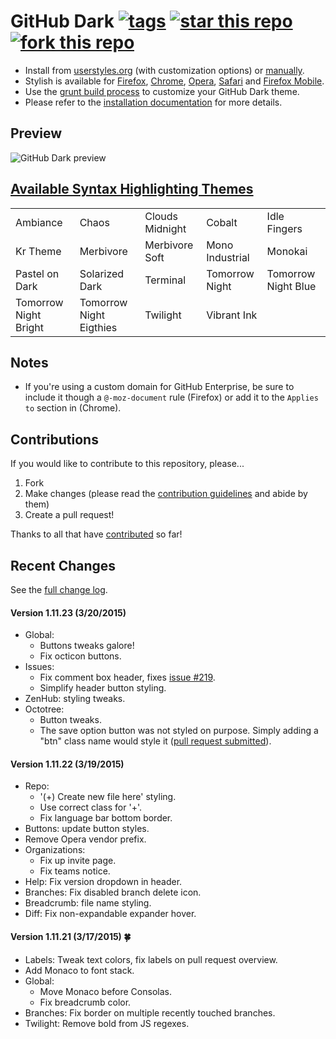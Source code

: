 # GitHub Dark [![tags](https://img.shields.io/github/tag/StylishThemes/GitHub-Dark.svg?style=flat)](https://github.com/StylishThemes/GitHub-Dark/tags) [![star this repo](http://github-svg-buttons.herokuapp.com/star.svg?user=StylishThemes&repo=GitHub-Dark&style=flat&background=1081C1)](http://github.com/StylishThemes/GitHub-Dark) [![fork this repo](http://github-svg-buttons.herokuapp.com/fork.svg?user=StylishThemes&repo=GitHub-Dark&style=flat&background=1081C1)](http://github.com/StylishThemes/GitHub-Dark/fork)

- Install from [userstyles.org](http://userstyles.org/styles/37035) (with customization options) or [manually](https://raw.githubusercontent.com/StylishThemes/GitHub-Dark/master/github-dark.css).
- Stylish is available for [Firefox](https://addons.mozilla.org/en-US/firefox/addon/2108/), [Chrome](https://chrome.google.com/extensions/detail/fjnbnpbmkenffdnngjfgmeleoegfcffe), [Opera](https://addons.opera.com/en/extensions/details/stylish/), [Safari](http://sobolev.us/stylish/) and [Firefox Mobile](https://addons.mozilla.org/en-US/firefox/addon/2108/).
- Use the [grunt build process](https://github.com/StylishThemes/GitHub-Dark/wiki/Build) to customize your GitHub Dark theme.
- Please refer to the [installation documentation](https://github.com/StylishThemes/GitHub-Dark/wiki/Install) for more details.

## Preview
![GitHub Dark preview](http://i.imgur.com/9ChgiR6.png)

## [Available Syntax Highlighting Themes](http://stylishthemes.github.io/GitHub-Dark/)

|   |   |   |   |   |
| --- | --- | --- | --- | --- |
| Ambiance | Chaos | Clouds Midnight | Cobalt | Idle Fingers |
| Kr Theme | Merbivore | Merbivore Soft | Mono Industrial | Monokai |
| Pastel on Dark | Solarized Dark | Terminal | Tomorrow Night | Tomorrow Night Blue |
| Tomorrow Night Bright | Tomorrow Night Eigthies | Twilight | Vibrant Ink | |

## Notes

* If you're using a custom domain for GitHub Enterprise, be sure to include it though a `@-moz-document` rule (Firefox) or add it to the `Applies to` section in (Chrome).

## Contributions

If you would like to contribute to this repository, please...

1. Fork
2. Make changes (please read the [contribution guidelines](https://github.com/StylishThemes/GitHub-Dark/blob/master/CONTRIBUTING.md) and abide by them)
3. Create a pull request!

Thanks to all that have [contributed](https://github.com/StylishThemes/GitHub-Dark/graphs/contributors) so far!

## Recent Changes

See the [full change log](https://github.com/StylishThemes/GitHub-Dark/wiki).

#### Version 1.11.23 (3/20/2015)

* Global:
  * Buttons tweaks galore!
  * Fix octicon buttons.
* Issues:
  * Fix comment box header, fixes [issue #219](https://github.com/StylishThemes/GitHub-Dark/issues/219).
  * Simplify header button styling.
* ZenHub: styling tweaks.
* Octotree:
  * Button tweaks.
  * The save option button was not styled on purpose. Simply adding a "btn" class name would style it ([pull request submitted](https://github.com/buunguyen/octotree/pull/162)).

#### Version 1.11.22 (3/19/2015)

* Repo:
  * '(+) Create new file here' styling.
  * Use correct class for '+'.
  * Fix language bar bottom border.
* Buttons: update button styles.
* Remove Opera vendor prefix.
* Organizations:
  * Fix up invite page.
  * Fix teams notice.
* Help: Fix version dropdown in header.
* Branches: Fix disabled branch delete icon.
* Breadcrumb: file name styling.
* Diff: Fix non-expandable expander hover.

#### Version 1.11.21 (3/17/2015) :four_leaf_clover:

* Labels: Tweak text colors, fix labels on pull request overview.
* Add Monaco to font stack.
* Global:
  * Move Monaco before Consolas.
  * Fix breadcrumb color.
* Branches: Fix border on multiple recently touched branches.
* Twilight: Remove bold from JS regexes.
